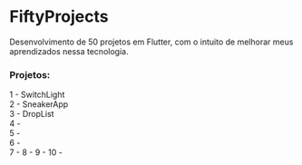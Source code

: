 # FiftyProjects
Desenvolvimento de 50 projetos em Flutter, com o intuito de melhorar meus aprendizados nessa tecnologia.

<h3>Projetos:</h3>
1 - SwitchLight
<br>
2 - SneakerApp
<br>
3 - DropList
<br>
4 -
<br>
5 -
<br>
6 -
<br>
7 -
8 -
9 -
10 -
